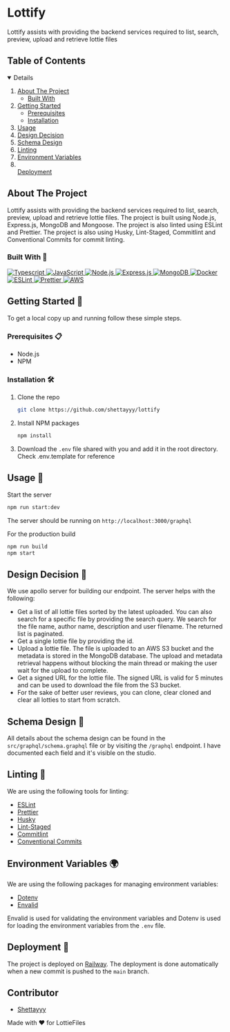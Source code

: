 # Lottify

Lottify assists with providing the backend services required to list, search, preview, upload and retrieve lottie files

<!-- TABLE OF CONTENTS -->

## Table of Contents

<details open>
  <ol>
    <li>
      <a href="#about-the-project">About The Project</a>
      <ul>
        <li><a href="#built-with">Built With</a></li>
      </ul>
    </li>
    <li>
      <a href="#getting-started">Getting Started</a>
      <ul>
        <li><a href="#prerequisites">Prerequisites</a></li>
        <li><a href="#installation">Installation</a></li>
      </ul>
    </li>
    <li><a href="#usage">Usage</a></li>
    <li><a href="#design-decision">Design Decision</a></li>
    <li><a href="#schema-design">Schema Design</a></li>
    <li><a href="#linting">Linting</a></li>
    <li><a href="#environment-variables">Environment Variables</a></li>
    <li></li><a href="#deployment">Deployment</a></li>
  </ol>
</details>

<!-- ABOUT THE PROJECT -->

## About The Project

Lottify assists with providing the backend services required to list, search, preview, upload and retrieve lottie files. The project is built using Node.js, Express.js, MongoDB and Mongoose. The project is also linted using ESLint and Prettier. The project is also using Husky, Lint-Staged, Commitlint and Conventional Commits for commit linting.

### Built With 🧡

<!-- Typescript -->
<a href="https://www.typescriptlang.org/"/>
  <img src="https://img.shields.io/badge/TypeScript-007ACC?style=for-the-badge&logo=typescript&logoColor=white" alt="Typescript" />
</a>
<!-- Javascript -->
<a href="https://developer.mozilla.org/en-US/docs/Web/JavaScript/Reference" />
  <img src="https://img.shields.io/badge/Javascript-F7DF1E?style=for-the-badge&logo=javascript&logoColor=black" alt="JavaScript" />
</a>
<!-- Node.js -->
<a href="https://nodejs.org/en/"/>
  <img src="https://img.shields.io/badge/Node.js-43853D?style=for-the-badge&logo=node.js&logoColor=white" alt="Node.js" />
</a>
<!-- Express.js -->
<a href="https://expressjs.com/"/>
  <img src="https://img.shields.io/badge/Express.js-000000?style=for-the-badge&logo=express&logoColor=white" alt="Express.js" />
</a>
<!-- MongoDB -->
<a href="https://www.mongodb.com/"/>
  <img src="https://img.shields.io/badge/MongoDB-4EA94B?style=for-the-badge&logo=mongodb&logoColor=white" alt="MongoDB" />
</a>
<!-- Mongoose -->
<a href="https://www.docker.com/"/>
  <img src="https://img.shields.io/badge/Docker-2496ED?style=for-the-badge&logo=docker&logoColor=white" alt="Docker" />
</a>
<!-- Docker -->
<a href="https://eslint.org/"/>
  <img src="https://img.shields.io/badge/ESLint-4B32C3?style=for-the-badge&logo=eslint&logoColor=white" alt="ESLint" />
</a>
<!-- Prettier -->
<a href="https://prettier.io/"/>
  <img src="https://img.shields.io/badge/Prettier-F7B93E?style=for-the-badge&logo=prettier&logoColor=white" alt="Prettier" />
</a>
<!-- AWS -->
<a href="https://aws.amazon.com/"/>
  <img src="https://img.shields.io/badge/AWS-232F3E?style=for-the-badge&logo=amazon-aws&logoColor=white" alt="AWS" />
</a>

<!-- GETTING STARTED -->

## Getting Started 🚀

To get a local copy up and running follow these simple steps.

### Prerequisites 📋

- Node.js
- NPM

### Installation 🛠️

1. Clone the repo

   ```sh
   git clone https://github.com/shettayyy/lottify
   ```

2. Install NPM packages

   ```sh
   npm install
   ```

3. Download the `.env` file shared with you and add it in the root directory. Check .env.template for reference

## Usage 📝

Start the server

```sh
npm run start:dev
```

The server should be running on `http://localhost:3000/graphql`

For the production build

```sh
npm run build
npm start
```

## Design Decision 🎨

We use apollo server for building our endpoint. The server helps with the following:

- Get a list of all lottie files sorted by the latest uploaded. You can also search for a specific file by providing the search query. We search for the file name, author name, description and user filename. The returned list is paginated.
- Get a single lottie file by providing the id.
- Upload a lottie file. The file is uploaded to an AWS S3 bucket and the metadata is stored in the MongoDB database. The upload and metadata retrieval happens without blocking the main thread or making the user wait for the upload to complete.
- Get a signed URL for the lottie file. The signed URL is valid for 5 minutes and can be used to download the file from the S3 bucket.
- For the sake of better user reviews, you can clone, clear cloned and clear all lotties to start from scratch.

## Schema Design 📐

All details about the schema design can be found in the `src/graphql/schema.graphql` file or by visiting the `/graphql` endpoint. I have documented each field and it's visible on the studio.

## Linting 🧹

We are using the following tools for linting:

- [ESLint](https://eslint.org/)
- [Prettier](https://prettier.io/)
- [Husky](https://typicode.github.io/husky/#/)
- [Lint-Staged](https://www.npmjs.com/package/lint-staged)
- [Commitlint](https://commitlint.js.org/#/)
- [Conventional Commits](https://www.conventionalcommits.org/en/v1.0.0/)

## Environment Variables 🌍

We are using the following packages for managing environment variables:

- [Dotenv](https://www.npmjs.com/package/dotenv)
- [Envalid](https://www.npmjs.com/package/envalid)

Envalid is used for validating the environment variables and Dotenv is used for loading the environment variables from the `.env` file.

## Deployment 🚀

The project is deployed on [Railway](railway.app). The deployment is done automatically when a new commit is pushed to the `main` branch.

<!-- CONTRIBUTING -->

## Contributor

- [Shettayyy](https://github.com/shettayyy)

Made with ❤️ for LottieFiles
